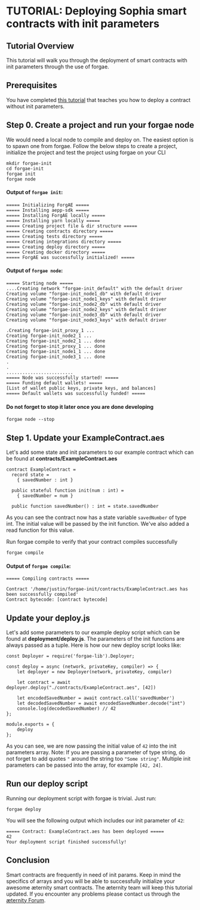# TUTORIAL: Deploying Sophia smart contracts with init parameters

## Tutorial Overview

This tutorial will walk you through the deployment of smart contracts with init parameters through the use of forgae.

## Prerequisites

You have completed [this tutorial](smart-contract-deployment-in-forgae.md) that teaches you how to deploy a contract without init parameters.

## Step 0. Create a project and run your forgae node

We would need a local node to compile and deploy on. The easiest option is to spawn one from forgae. Follow the below steps to create a project, initialize the project and test the project using forgae on your CLI

```
mkdir forgae-init
cd forgae-init
forgae init
forgae node
```

#### Output of `forgae init`:

```
===== Initializing ForgAE =====
===== Installing aepp-sdk =====
===== Installing ForgAE locally =====
===== Installing yarn locally =====
===== Creating project file & dir structure =====
===== Creating contracts directory =====
===== Creating tests directory =====
===== Creating integrations directory =====
===== Creating deploy directory =====
===== Creating docker directory =====
===== ForgAE was successfully initialized! =====
```

#### Output of `forgae node`:

```
===== Starting node =====
....Creating network "forgae-init_default" with the default driver
Creating volume "forgae-init_node1_db" with default driver
Creating volume "forgae-init_node1_keys" with default driver
Creating volume "forgae-init_node2_db" with default driver
Creating volume "forgae-init_node2_keys" with default driver
Creating volume "forgae-init_node3_db" with default driver
Creating volume "forgae-init_node3_keys" with default driver

.Creating forgae-init_proxy_1 ... 
Creating forgae-init_node2_1 ... 
Creating forgae-init_node2_1 ... done
Creating forgae-init_proxy_1 ... done
Creating forgae-init_node1_1 ... done
Creating forgae-init_node3_1 ... done
.
.
.........................
===== Node was successfully started! =====
===== Funding default wallets! =====
[List of wallet public keys, private keys, and balances]
===== Default wallets was successfully funded! =====
```

#### Do not forget to stop it later once you are done developing

```
forgae node --stop
```

## Step 1. Update your ExampleContract.aes

Let's add some state and init parameters to our example contract which can be found at **contracts/ExampleContract.aes**

```
contract ExampleContract =
  record state =
    { savedNumber : int }

  public stateful function init(num : int) =
    { savedNumber = num }

  public function savedNumber() : int = state.savedNumber
```

As you can see the contract now has a state variable `savedNumber` of type int. The initial value will be passed by the init function. We've also added a read function for this value.

Run forgae compile to verify that your contract compiles successfully

```
forgae compile
```

#### Output of `forgae compile`:

```
===== Compiling contracts =====

Contract '/home/justin/forgae-init/contracts/ExampleContract.aes has been successfully compiled'
Contract bytecode: [contract bytecode]
```

## Update your deploy.js

Let's add some parameters to our example deploy script which can be found at **deployment/deploy.js**. The parameters of the init functions are always passed as a tuple. Here is how our new deploy script looks like:

```
const Deployer = require('forgae-lib').Deployer;

const deploy = async (network, privateKey, compiler) => {
    let deployer = new Deployer(network, privateKey, compiler)

	let contract = await deployer.deploy("./contracts/ExampleContract.aes", [42])

	let encodedSavedNumber = await contract.call('savedNumber')
	let decodedSavedNumber = await encodedSavedNumber.decode("int")
	console.log(decodedSavedNumber) // 42
};

module.exports = {
	deploy
};

```

As you can see, we are now passing the initial value of `42` into the init parameters array. Note: If you are passing a parameter of type string, do not forget to add quotes `"` around the string too `"Some string"`. Multiple init parameters can be passed into the array, for example `[42, 24]`.

## Run our deploy script

Running our deployment script with forgae is trivial. Just run:
```
forgae deploy
```

You will see the following output which includes our init parameter of `42`:

```
===== Contract: ExampleContract.aes has been deployed =====
42
Your deployment script finished successfully!
```

## Conclusion

Smart contracts are frequently in need of init params. Keep in mind the specifics of arrays and you will be able to successfully initialize your awesome æternity smart contracts. The æternity team will keep this tutorial updated. If you encounter any problems please contact us through the [æternity Forum](https://forum.aeternity.com/c/development).
